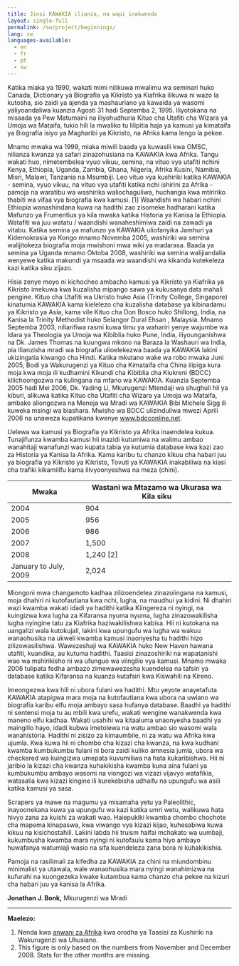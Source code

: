 ```yaml
---
title: Jinsi KAWAKIA ilianza, na wapi inakwenda
layout: single-full
permalink: /sw/project/beginnings/
lang: sw
languages-available:                         
  - en
  - fr
  - pt
  - sw
---
```


Katika miaka ya 1990, wakati mimi nilikuwa mwalimu wa seminari huko Canada, Dictionary ya Biografia ya Kikristo ya Kiafrika ilikuwa ni wazo la kutosha, sio zaidi ya ajenda ya mashauriano ya kawaida ya wasomi yaliyoandaliwa kuanzia Agosti 31 hadi Septemba 2, 1995. Iliyotokana na misaada ya Pew Matumaini na iliyohudhuria Kituo cha Utafiti cha Wizara ya Umoja wa Mataifa, tukio hili la mwaliko tu lilipitia haja ya kamusi ya kimataifa ya Biografia isiyo ya Magharibi ya Kikristo, na Afrika kama lengo la pekee.

Mnamo mwaka wa 1999, miaka miwili baada ya kuwasili kwa OMSC, nilianza kwanza ya safari zinazohusiana na KAWAKIA kwa Afrika. Tangu wakati huo, nimetembelea vyuo vikuu, semina, na vituo vya utafiti nchini Kenya, Ethiopia, Uganda, Zambia, Ghana, Nigeria, Afrika Kusini, Namibia, Misri, Malawi, Tanzania na Msumbiji. Leo vituo vya kushiriki katika KAWAKIA - semina, vyuo vikuu, na vituo vya utafiti katika nchi ishirini za Afrika - pamoja na waratibu wa washirika waliochaguliwa, huchangia kwa mtiririko thabiti wa vifaa vya biografia kwa kamusi. [1] Waandishi wa habari nchini Ethiopia wanashindana kuwa na hadithi zao zisomeke hadharani katika Mafunzo ya Frumentius ya kila mwaka katika Historia ya Kanisa la Ethiopia. Watafiti wa juu watatu / waandishi wanaheshimiwa zaidi na zawadi ya vitabu. Katika semina ya mafunzo ya KAWAKIA uliofanyika Jamhuri ya Kidemokrasia ya Kongo mnamo Novemba 2005, washiriki wa semina walijitokeza biografia moja mwishoni mwa wiki ya madarasa. Baada ya semina ya Uganda mnamo Oktoba 2008, washiriki wa semina walijiandalia wenyewe katika makundi ya msaada wa waandishi wa kikanda kutekeleza kazi katika siku zijazo.

Hisia zenye moyo ni kichocheo ambacho kamusi ya Kikristo ya Kiafrika ya Kikristo imekuwa kwa kuzalisha mipango sawa ya kukusanya data mahali pengine. Kituo cha Utafiti wa Ukristo huko Asia (Trinity College, Singapore) kinatumia KAWAKIA kama kielelezo cha kuzalisha database ya kibinadamu ya Kikristo ya Asia, kama vile Kituo cha Don Bosco huko Shillong, India, na Kanisa la Trinity Methodist huko Selangor Dural Ehsan , Malaysia. Mnamo Septemba 2003, niliarifiwa rasmi kuwa timu ya wahariri yenye wajumbe wa Idara ya Theologia ya Umoja wa Kibiblia huko Pune, India, iliyounganishwa na Dk. James Thomas na kuungwa mkono na Baraza la Washauri wa India, pia Ilianzisha mradi wa biografia ulioelekezwa baada ya KAWAKIA lakini ukizingatia kiwango cha Hindi. Katika mkutano wake wa robo mwaka Juni 2005, Bodi ya Wakurugenzi ya Kituo cha Kimataifa cha China ilipiga kura moja kwa moja ili kudhamini Kikundi cha Kibiblia cha Kiukreni (BDCC) kilichoongozwa na kulingana na mfano wa KAWAKIA. Kuanzia Septemba 2005 hadi Mei 2006, Dk. Yading Li, Mkurugenzi Mtendaji wa shughuli hii ya kiburi, alikuwa katika Kituo cha Utafiti cha Wizara ya Umoja wa Mataifa, ambako aliongozwa na Meneja wa Mradi wa KAWAKIA Bibi Michele Sigg ili kuweka msingi wa biashara. Mwisho wa BDCC ulizinduliwa mwezi Aprili 2006 na unaweza kupatikana kwenye www.bdcconline.net.

Uelewa wa kamusi ya Biografia ya Kikristo ya Afrika inaendelea kukua. Tunajifunza kwamba kamusi hii inazidi kutumiwa na walimu ambao wanahitaji wanafunzi wao kupata tabia ya kutumia database kwa kazi zao za Historia ya Kanisa la Afrika. Kama karibu tu chanzo kikuu cha habari juu ya biografia ya Kikristo ya Kikristo, Tovuti ya KAWAKIA inakabiliwa na kiasi cha trafiki kikamilifu kama ilivyoonyeshwa na meza (chini).

| Mwaka | Wastani wa Mtazamo wa Ukurasa wa Kila siku |
|-----------------------|--------------------------|
| 2004 | 904 |
| 2005 | 956 |
| 2006 | 986 |
| 2007 | 1,500 |
| 2008 | 1,240 [2] |
| January to July, 2009 | 2,024 |

Miongoni mwa changamoto kadhaa zilizoendelea zinazolingana na kamusi, moja dhahiri ni kutofautiana kwa nchi, lugha, na maudhui ya kidini. Ni dhahiri wazi kwamba wakati idadi ya hadithi katika Kiingereza ni nyingi, na kuingizwa kwa lugha za Kifaransa nyuma nyuma, lugha zinazowakilisha lugha nyingine tatu za Kiafrika haziwakilishwa kabisa. Hii ni kutokana na uangalizi wala kutokujali, lakini kwa upungufu wa lugha wa wakuu wanaohusika na ukweli kwamba kamusi inaonyesha tu hadithi hizo zilizowasilishwa. Wawezeshaji wa KAWAKIA huko New Haven hawana utafiti, kuandika, au kutuma hadithi. Taasisi zinazoshiriki na wapatanishi wao wa mshirikisho ni wa ufunguo wa viingilio vya kamusi. Mnamo mwaka 2006 tulipata fedha ambazo zimewawezesha kuendelea na tafsiri ya database katika Kifaransa na kuanza kutafsiri kwa Kiswahili na Kireno.

Imeongezwa kwa hili ni ubora fulani wa hadithi. Mtu yeyote anayetafuta KAWAKIA atapigwa mara moja na kutofautiana kwa ubora na uwiano wa biografia karibu elfu moja ambayo sasa hufanya database. Baadhi ya hadithi ni sentensi moja tu au mbili kwa urefu, wakati wengine wanakwenda kwa maneno elfu kadhaa. Wakati usahihi wa kitaaluma unaonyesha baadhi ya maingilio hayo, idadi kubwa imetolewa na watu ambao sio wasomi wala wanahistoria. Hadithi ni zisizo za kimaumbile, ni za watu wa Afrika kwa ujumla. Kwa kuwa hii ni chombo cha kizazi cha kwanza, na kwa kudhani kwamba kumbukumbu fulani ni bora zaidi kuliko amnesia jumla, ubora wa checkered wa kuingizwa umepata kuvumiliwa na hata kukaribishwa. Hii ni jaribio la kizazi cha kwanza kuhakikisha kwamba kuna aina fulani ya kumbukumbu ambayo wasomi na viongozi wa vizazi vijavyo watafikia, watasalia kwa kizazi kingine ili kurekebisha udhaifu na upungufu wa asili katika kamusi ya sasa.

Scrapers ya mawe na magumu ya misamaha yetu ya Paleolithic, inayoonekana kuwa ya upungufu wa kazi katika umri wetu, walikuwa hata hivyo zana za kuishi za wakati wao. Haiepukiki kwamba chombo chochote cha mapema kinapaswa, kwa viwango vya kizazi kijao, kuhesabiwa kuwa kikuu na kisichostahili. Lakini labda hii truism haifai mchakato wa uumbaji, kukumbusha kwamba mara nyingi ni kutofaulu kama hiyo ambayo huwafanya watumiaji wasio na sifa kuendeleza zana bora ni kuhakikishia.

Pamoja na rasilimali za kifedha za KAWAKIA za chini na miundombinu minimalist ya utawala, wale wanaohusika mara nyingi wanahimizwa na kufurahi na kuongezeka kwake kutambua kama chanzo cha pekee na kizuri cha habari juu ya kanisa la Afrika.

**Jonathan J. Bonk,**
Mkurugenzi wa Mradi

---

**Maelezo:**
1. Nenda kwa [anwani za Afrika](http://www.KAWAKIA.org/particip_instit.html) kwa orodha ya Taasisi za Kushiriki na Wakurugenzi wa Uhusiano.  
2. This figure is only based on the numbers from November and December 2008. Stats for the other months are missing.
